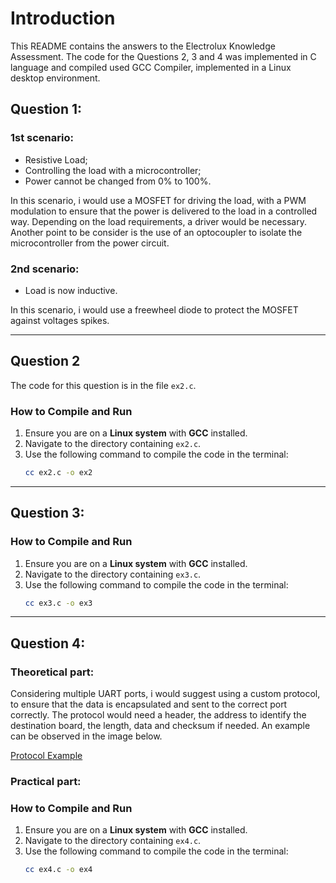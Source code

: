 # Introduction

This README contains the answers to the Electrolux Knowledge Assessment.
The code for the Questions 2, 3 and 4 was implemented in C language and compiled used GCC Compiler, implemented in a Linux desktop environment.

## Question 1:

### 1st scenario:

- Resistive Load;
- Controlling the load with a microcontroller;
- Power cannot be changed from 0% to 100%.

In this scenario, i would use a MOSFET for driving the load, with a PWM modulation to ensure that the power is delivered to the load
in a controlled way. Depending on the load requirements, a driver would be necessary. Another point to be consider is the use of an optocoupler to isolate the microcontroller
from the power circuit.

### 2nd scenario:

- Load is now inductive.

In this scenario, i would use a freewheel diode to protect the MOSFET against voltages spikes.

---

## **Question 2**

The code for this question is in the file `ex2.c`.

### **How to Compile and Run**

1. Ensure you are on a **Linux system** with **GCC** installed.
2. Navigate to the directory containing `ex2.c`.
3. Use the following command to compile the code in the terminal:
   ```bash
   cc ex2.c -o ex2
   ```

---

## Question 3:

### **How to Compile and Run**

1. Ensure you are on a **Linux system** with **GCC** installed.
2. Navigate to the directory containing `ex3.c`.
3. Use the following command to compile the code in the terminal:
   ```bash
   cc ex3.c -o ex3
   ```

---

## Question 4:

### Theoretical part:

Considering multiple UART ports, i would suggest using a custom protocol, to ensure that the data is encapsulated and sent to the correct port correctly.
The protocol would need a header, the address to identify the destination board, the length, data and checksum if needed. An example can be observed in the image below.

[Protocol Example](./payload.svg)

### Practical part:

### **How to Compile and Run**

1. Ensure you are on a **Linux system** with **GCC** installed.
2. Navigate to the directory containing `ex4.c`.
3. Use the following command to compile the code in the terminal:
   ```bash
   cc ex4.c -o ex4
   ```
